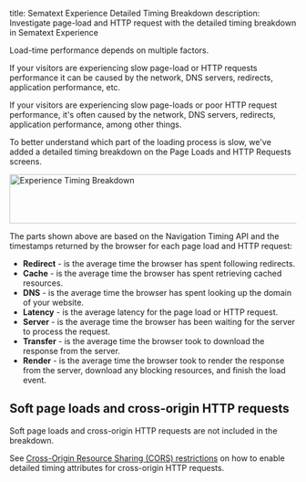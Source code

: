 title: Sematext Experience Detailed Timing Breakdown
description: Investigate page-load and HTTP request with the detailed timing breakdown in Sematext Experience

Load-time performance depends on multiple factors.

If your visitors are experiencing slow page-load or HTTP requests performance it can be caused by the network, DNS servers, redirects, application performance, etc.

If your visitors are experiencing slow page-loads or poor HTTP request performance, it's often caused by the network, DNS servers, redirects, application performance, among other things.

To better understand which part of the loading process is slow, we've added a detailed timing breakdown on the Page Loads and HTTP Requests screens.

<img
  class="content-modal-image"
  alt="Experience Timing Breakdown"
  src="/docs/images/experience/breakdown.png"
  title="Experience Timing Breakdown"
  width=800
  height=86
/>

The parts shown above are based on the Navigation Timing API and the timestamps returned by the browser for each page load and HTTP request:

 * **Redirect** - is the average time the browser has spent following redirects.
 * **Cache** - is the average time the browser has spent retrieving cached resources.
 * **DNS** - is the average time the browser has spent looking up the domain of your website.
 * **Latency** - is the average latency for the page load or HTTP request.
 * **Server** - is the average time the browser has been waiting for the server to process the request.
 * **Transfer** - is the average time the browser took to download the response from the server.
 * **Render** - is the average time the browser took to render the response from the server, download any blocking resources, and finish the load event.

## Soft page loads and cross-origin HTTP requests

Soft page loads and cross-origin HTTP requests are not included in the breakdown.

See [Cross-Origin Resource Sharing (CORS) restrictions](/docs/experience/resources/#cross-origin-resource-sharing-cors-restrictions) on how to enable detailed timing attributes for cross-origin HTTP requests.

